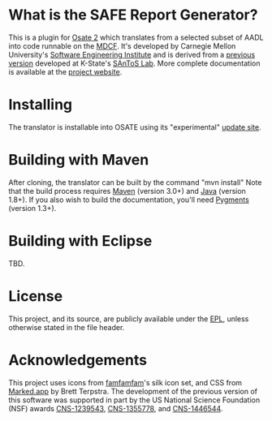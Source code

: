 # What is the SAFE Report Generator?
This is a plugin for [Osate 2](http://osate.org/) which translates from a selected subset of AADL into code runnable on the [MDCF](http://mdcf.santos.cis.ksu.edu/).  It's developed by Carnegie Mellon University's [Software Engineering Institute](http://sei.cmu.edu/) and is derived from a [previous version](https://github.com/santoslab/aadl-translator) developed at K-State's [SAnToS Lab](http://santoslab.org/). More complete documentation is available at the [project website](http://osate.org/TBD).

# Installing
The translator is installable into OSATE using its "experimental" [update site](http://aadl.info/aadl/osate/experimental/osate2-safe/).

# Building with Maven
After cloning, the translator can be built by the command "mvn install"  Note that the build process requires [Maven](http://maven.apache.org/) (version 3.0+) and [Java](http://www.java.com/en/) (version 1.8+). If you also wish to build the documentation, you'll need [Pygments](http://pygments.org/) (version 1.3+).

# Building with Eclipse
TBD.

# License
This project, and its source, are publicly available under the [EPL](http://www.eclipse.org/legal/epl-v10.html), unless otherwise stated in the file header.

# Acknowledgements
This project uses icons from [famfamfam](http://famfamfam.com/lab/icons/silk/)'s silk icon set, and CSS from [Marked.app](http://markedapp.com) by Brett Terpstra. The development of the previous version of this software was supported in part by the US National Science Foundation (NSF) awards [CNS-1239543](http://www.nsf.gov/awardsearch/showAward?AWD_ID=1239543), [CNS-1355778](http://www.nsf.gov/awardsearch/showAward?AWD_ID=1355778), and [CNS-1446544](http://www.nsf.gov/awardsearch/showAward?AWD_ID=1446544).
